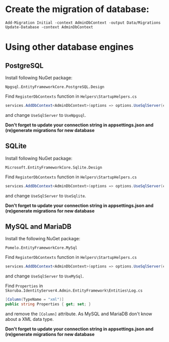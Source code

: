 ﻿# Create the migration of database:

```
Add-Migration Initial -context AdminDbContext -output Data/Migrations
Update-Database -context AdminDbContext
```

# Using other database engines


## PostgreSQL

Install following NuGet package:

```
Npgsql.EntityFrameworkCore.PostgreSQL.Design
```

Find `RegisterDbContexts` function in `Helpers\StartupHelpers.cs`

```csharp
services.AddDbContext<AdminDbContext>(options => options.UseSqlServer(configuration.GetConnectionString(ConfigurationConsts.AdminConnectionStringKey), optionsSql => optionsSql.MigrationsAssembly(migrationsAssembly)));
```

and change  `UseSqlServer` to `UseNpgsql`.

**Don't forget to update your connection string in appsettings.json and (re)generate migrations for new database**


## SQLite


Install following NuGet package:

```
Microsoft.EntityFrameworkCore.Sqlite.Design
```

Find `RegisterDbContexts` function in `Helpers\StartupHelpers.cs`

```csharp
services.AddDbContext<AdminDbContext>(options => options.UseSqlServer(configuration.GetConnectionString(ConfigurationConsts.AdminConnectionStringKey), optionsSql => optionsSql.MigrationsAssembly(migrationsAssembly)));
```

and change  `UseSqlServer` to `UseSqlite`.

**Don't forget to update your connection string in appsettings.json and (re)generate migrations for new database**

## MySQL and MariaDB


Install the following NuGet package:
```
Pomelo.EntityFrameworkCore.MySql
```

Find `RegisterDbContexts` function in `Helpers\StartupHelpers.cs`

```csharp
services.AddDbContext<AdminDbContext>(options => options.UseSqlServer(configuration.GetConnectionString(ConfigurationConsts.AdminConnectionStringKey), optionsSql => optionsSql.MigrationsAssembly(migrationsAssembly)));
```

and change  `UseSqlServer` to `UseMySql`.

Find `Properties` in `Skoruba.IdentityServer4.Admin.EntityFramework\Entities\Log.cs`

```csharp
[Column(TypeName = "xml")]
public string Properties { get; set; }
```

and remove the `[Column]` attribute. As MySQL and MariaDB don't know about a XML data type.

**Don't forget to update your connection string in appsettings.json and (re)generate migrations for new database**
